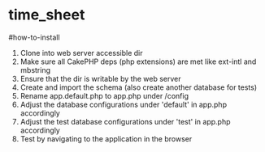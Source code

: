# time_sheet

#how-to-install
1. Clone into web server accessible dir
2. Make sure all CakePHP deps (php extensions) are met like ext-intl and mbstring
3. Ensure that the dir is writable by the web server
4. Create and import the schema (also create another database for tests)
5. Rename app.default.php to app.php under /config
6. Adjust the database configurations under 'default' in app.php accordingly
7. Adjust the test database configurations under 'test' in app.php accordingly
8. Test by navigating to the application in the browser
